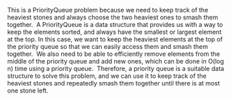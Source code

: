 This is a PriorityQueue problem because we need to keep track of the heaviest stones and always choose the two heaviest ones to smash them together.
​
A PriorityQueue is a data structure that provides us with a way to keep the elements sorted, and always have the smallest or largest element at the top. In this case, we want to keep the heaviest elements at the top of the priority queue so that we can easily access them and smash them together.
​
We also need to be able to efficiently remove elements from the middle of the priority queue and add new ones, which can be done in O(log n) time using a priority queue.
​
Therefore, a priority queue is a suitable data structure to solve this problem, and we can use it to keep track of the heaviest stones and repeatedly smash them together until there is at most one stone left.
​